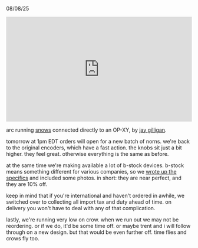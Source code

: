08/08/25

<iframe allow="fullscreen" loading="lazy" src="https://hyper8.monome.org/arc-snows-op-xy/embed/" style="aspect-ratio: 1.7777778; border: none; width: 100%;"></iframe>

arc running [snows](https://monome.org/docs/iii/library/snows) connected directly to an OP-XY, by [jay gilligan](https://www.instagram.com/jaygilligan_/).

tomorrow at 1pm EDT orders will open for a new batch of norns. we're back to the original encoders, which have a fast action. the knobs sit just a bit higher. they feel great. otherwise everything is the same as before.

at the same time we're making available a lot of b-stock devices. b-stock means something different for various companies, so we [wrote up the specifics](/bstock.html) and included some photos. in short: they are near perfect, and they are 10% off.

keep in mind that if you're international and haven't ordered in awhile, we switched over to collecting all import tax and duty ahead of time. on delivery you won't have to deal with any of that complication.

lastly, we're running very low on crow. when we run out we may not be reordering. or if we do, it'd be some time off. or maybe trent and i will follow through on a new design. but that would be even further off. time flies and crows fly too.
